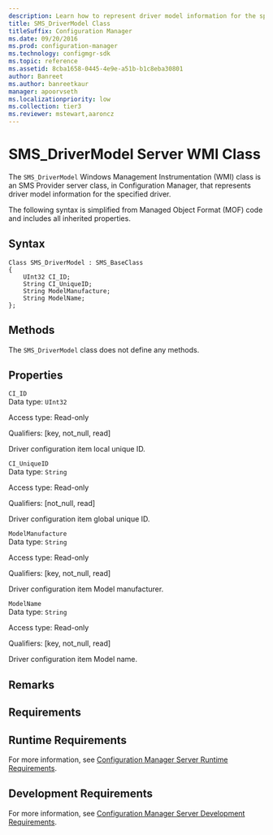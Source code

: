 ```yaml
---
description: Learn how to represent driver model information for the specified driver in Configuration Manager using SMS_DriverModel class.
title: SMS_DriverModel Class
titleSuffix: Configuration Manager
ms.date: 09/20/2016
ms.prod: configuration-manager
ms.technology: configmgr-sdk
ms.topic: reference
ms.assetid: 8cba1658-0445-4e9e-a51b-b1c8eba30801
author: Banreet
ms.author: banreetkaur
manager: apoorvseth
ms.localizationpriority: low
ms.collection: tier3
ms.reviewer: mstewart,aaroncz 
---
```

# SMS_DriverModel Server WMI Class
The `SMS_DriverModel` Windows Management Instrumentation (WMI) class is an SMS Provider server class, in Configuration Manager, that represents driver model information for the specified driver.  

 The following syntax is simplified from Managed Object Format (MOF) code and includes all inherited properties.  

## Syntax  

```  
Class SMS_DriverModel : SMS_BaseClass  
{  
    UInt32 CI_ID;  
    String CI_UniqueID;  
    String ModelManufacture;  
    String ModelName;  
};  
```  

## Methods  
 The `SMS_DriverModel` class does not define any methods.  

## Properties  
 `CI_ID`  
 Data type: `UInt32`  

 Access type: Read-only  

 Qualifiers: [key, not_null, read]  

 Driver configuration item local unique ID.  

 `CI_UniqueID`  
 Data type: `String`  

 Access type: Read-only  

 Qualifiers: [not_null, read]  

 Driver configuration item global unique ID.  

 `ModelManufacture`  
 Data type: `String`  

 Access type: Read-only  

 Qualifiers: [key, not_null, read]  

 Driver configuration item Model manufacturer.  

 `ModelName`  
 Data type: `String`  

 Access type: Read-only  

 Qualifiers: [key, not_null, read]  

 Driver configuration item Model name.  

## Remarks  

## Requirements  

## Runtime Requirements  
 For more information, see [Configuration Manager Server Runtime Requirements](../../../develop/core/reqs/server-runtime-requirements.md).  

## Development Requirements  
 For more information, see [Configuration Manager Server Development Requirements](../../../develop/core/reqs/server-development-requirements.md).
